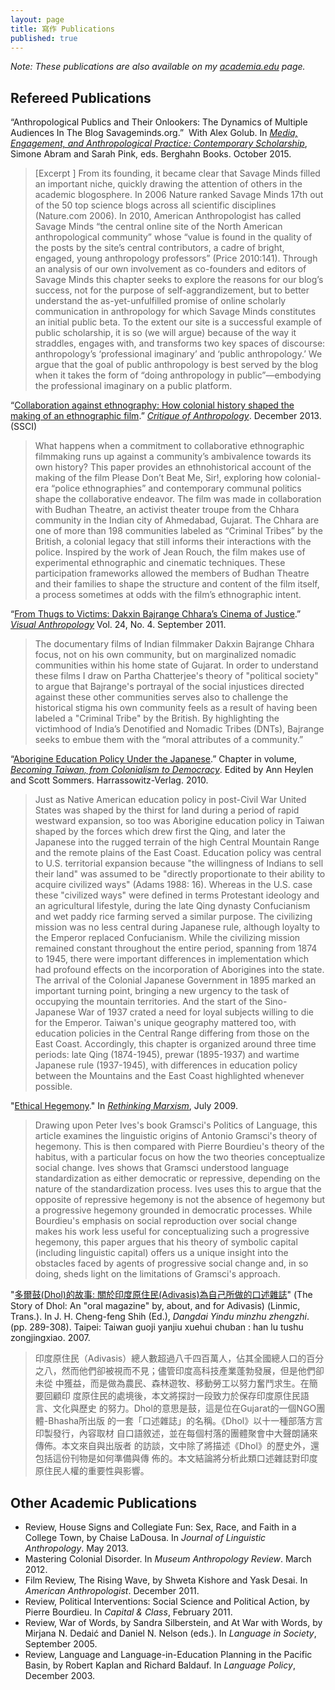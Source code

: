 ```yaml
---
layout: page
title: 寫作 Publications
published: true
---
```


*Note: These publications are also available on my [academia.edu](https://ndhu.academia.edu/KerimFriedman) page.*

## Refereed Publications

“Anthropological Publics and Their Onlookers: The Dynamics of Multiple Audiences In The Blog Savageminds.org.”  With Alex Golub. In *[Media, Engagement, and Anthropological Practice: Contemporary Scholarship](http://www.berghahnbooks.com/title.php?rowtag=PinkMedia)*, Simone Abram and Sarah Pink, eds. Berghahn Books. October 2015.
> [Excerpt ] From its founding, it became clear that Savage Minds filled an important niche, quickly drawing the attention of others in the academic blogosphere. In 2006 Nature ranked Savage Minds 17th out of the 50 top science blogs across all scientific disciplines (Nature.com 2006). In 2010, American Anthropologist has called Savage Minds “the central online site of the North American anthropological community” whose “value is found in the quality of the posts by the site’s central contributors, a cadre of bright, engaged, young anthropology professors” (Price 2010:141). Through an analysis of our own involvement as co-founders and editors of Savage Minds this chapter seeks to explore the reasons for our blog’s success, not for the purpose of self-aggrandizement, but to better understand the as-yet-unfulfilled promise of online scholarly communication in anthropology for which Savage Minds constitutes an initial public beta. To the extent our site is a successful example of public scholarship, it is so (we will argue) because of the way it straddles, engages with, and transforms two key spaces of discourse: anthropology’s ‘professional imaginary’ and ‘public anthropology.’ We argue that the goal of public anthropology is best served by the blog when it takes the form of “doing anthropology in public”—embodying the professional imaginary on a public platform. 

“[Collaboration against ethnography: How colonial history shaped the making of an ethnographic film](https://www.academia.edu/3648076/Collaboration_against_ethnography_How_colonial_history_shaped_the_making_of_an_ethnographic_film).” *[Critique of Anthropology](http://coa.sagepub.com/content/33/4/390.short)*. December 2013. (SSCI)
> What happens when a commitment to collaborative ethnographic filmmaking runs up against a community’s ambivalence towards its own history? This paper provides an ethnohistorical account of the making of the film Please Don’t Beat Me, Sir!, exploring how colonial-era “police ethnographies” and contemporary communal politics shape the collaborative endeavor. The film was made in collaboration with Budhan Theatre, an activist theater troupe from the Chhara community in the Indian city of Ahmedabad, Gujarat. The Chhara are one of more than 198 communities labeled as “Criminal Tribes” by the British, a colonial legacy that still informs their interactions with the police. Inspired by the work of Jean Rouch, the film makes use of experimental ethnographic and cinematic techniques. These participation frameworks allowed the members of Budhan Theatre and their families to shape the structure and content of the film itself, a process sometimes at odds with the film’s ethnographic intent.

“[From Thugs to Victims: Dakxin Bajrange Chhara’s Cinema of Justice](https://www.academia.edu/806631/From_Thugs_to_Victims_Dakxin_Bajrange_Chharas_Cinema_of_Justice).” *[Visual Anthropology](http://www.tandfonline.com/doi/pdf/10.1080/08949468.2011.583571)* Vol. 24, No. 4. September 2011.
> The documentary films of Indian filmmaker Dakxin Bajrange Chhara focus, not on his own community, but on marginalized nomadic communities within his home state of Gujarat. In order to understand these films I draw on Partha Chatterjee's theory of "political society" to argue that Bajrange's portrayal of the social injustices directed against these other communities serves also to challenge the historical stigma his own community feels as a result of having been labeled a "Criminal Tribe" by the British. By highlighting the victimhood of India’s Denotified and Nomadic Tribes (DNTs), Bajrange seeks to embue them with the “moral attributes of a community.”

“[Aborigine Education Policy Under the Japanese](https://www.academia.edu/806632/Entering_the_Mountains_to_Rule_the_Aborigines_Taiwanese_Aborigine_Education_and_the_Colonial_Encounter).” Chapter in volume, *[Becoming Taiwan, from Colonialism to Democracy](http://www.harrassowitz-verlag.de/title_3880.ahtml)*. Edited by Ann Heylen and Scott Sommers. Harrassowitz-Verlag. 2010.
> Just as Native American education policy in post-Civil War United States was shaped by the thirst for land during a period of rapid westward expansion, so too was Aborigine education policy in Taiwan shaped by the forces which drew first the Qing, and later the Japanese into the rugged terrain of the high Central Mountain Range and the remote plains of the East Coast. Education policy was central to U.S. territorial expansion because "the willingness of Indians to sell their land" was assumed to be "directly proportionate to their ability to acquire civilized ways" (Adams 1988: 16). Whereas in the U.S. case these "civilized ways" were defined in terms Protestant ideology and an agricultural lifestyle, during the late Qing dynasty Confucianism and wet paddy rice farming served a similar purpose. The civilizing mission was no less central during Japanese rule, although loyalty to the Emperor replaced Confucianism. While the civilizing mission remained constant throughout the entire period, spanning from 1874 to 1945, there were important differences in implementation which had profound effects on the incorporation of Aborigines into the state. The arrival of the Colonial Japanese Government in 1895 marked an important turning point, bringing a new urgency to the task of occupying the mountain territories. And the start of the Sino-Japanese War of 1937 crated a need for loyal subjects willing to die for the Emperor. Taiwan's unique geography mattered too, with education policies in the Central Range differing from those on the East Coast. Accordingly, this chapter is organized around three time periods: late Qing (1874-1945), prewar (1895-1937) and wartime Japanese rule (1937-1945), with differences in education policy between the Mountains and the East Coast highlighted whenever possible.

"[Ethical Hegemony](https://www.academia.edu/806628/Ethical_Hegemony)." In *[Rethinking Marxism](http://www.tandfonline.com/doi/abs/10.1080/08935690902955062)*, July 2009.
> Drawing upon Peter Ives's book Gramsci's Politics of Language, this article examines the linguistic origins of Antonio Gramsci's theory of hegemony. This is then compared with Pierre Bourdieu's theory of the habitus, with a particular focus on how the two theories conceptualize social change. Ives shows that Gramsci understood language standardization as either democratic or repressive, depending on the nature of the standardization process. Ives uses this to argue that the opposite of repressive hegemony is not the absence of hegemony but a progressive hegemony grounded in democratic processes. While Bourdieu's emphasis on social reproduction over social change makes his work less useful for conceptualizing such a progressive hegemony, this paper argues that his theory of symbolic capital (including linguistic capital) offers us a unique insight into the obstacles faced by agents of progressive social change and, in so doing, sheds light on the limitations of Gramsci's approach.

"[多爾鼓(Dhol)的故事: 關於印度原住民(Adivasis)為自己所做的口述雜誌](https://www.academia.edu/2406051/%E5%A4%9A%E7%88%BE%E9%BC%93_Dhol_%E7%9A%84%E6%95%85%E4%BA%8B_%E9%97%9C%E6%96%BC%E5%8D%B0%E5%BA%A6%E5%8E%9F%E4%BD%8F%E6%B0%91_Adivasis_%E7%82%BA%E8%87%AA%E5%B7%B1%E6%89%80%E5%81%9A%E7%9A%84%E5%8F%A3%E8%BF%B0%E9%9B%9C%E8%AA%8C)" (The Story of Dhol: An "oral magazine" by, about, and for Adivasis) (Linmic, Trans.). In J. H. Cheng-feng Shih (Ed.), *Dangdai Yindu minzhu zhengzhi*. (pp. 289-308). Taipei: Taiwan guoji yanjiu xuehui chuban : han lu tushu zongjingxiao. 2007.
> 印度原住民（Adivasis）總人數超過八千四百萬人，佔其全國總人口的百分之八，然而他們卻被視而不見；儘管印度高科技產業蓬勃發展，但是他們卻未從 中獲益，而是做為農民、森林遊牧、移動勞工以努力奮鬥求生。在簡要回顧印 度原住民的處境後，本文將探討一段致力於保存印度原住民語言、文化與歷史 的努力。Dhol的意思是鼓，這是位在Gujarat的一個NGO團體-Bhasha所出版 的一套「口述雜誌」的名稱。《Dhol》以十一種部落方言印製發行，內容取材 自口語敘述，並在每個村落的團體聚會中大聲朗誦來傳佈。本文來自與出版者 的訪談，文中除了將描述《Dhol》的歷史外，還包括這份刊物是如何準備與傳 佈的。本文結論將分析此類口述雜誌對印度原住民人權的重要性與影響。

## Other Academic Publications 
- Review, House Signs and Collegiate Fun: Sex, Race, and Faith in a College Town, by Chaise LaDousa. In *Journal of Linguistic Anthropology*. May 2013.
- Mastering Colonial Disorder. In *Museum Anthropology Review*. March 2012.
- Film Review, The Rising Wave, by Shweta Kishore and Yask Desai. In *American Anthropologist*. December 2011.
- Review, Political Interventions: Social Science and Political Action, by Pierre Bourdieu. In *Capital & Class*, February 2011.
- Review, War of Words, by Sandra Silberstein, and At War with Words, by Mirjana N. Dedaić and Daniel N. Nelson (eds.). In *Language in Society*, September 2005.
- Review, Language and Language-in-Education Planning in the Pacific Basin, by Robert Kaplan and Richard Baldauf. In *Language Policy*, December 2003.